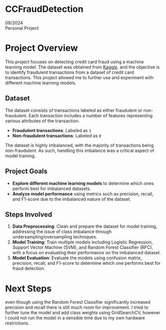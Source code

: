 # CCFraudDetection

09/2024 <br>
Personal Project

# Project Overview

This project focuses on detecting credit card fraud using a machine learning model. The dataset was obtained from [Kaggle](https://www.kaggle.com/code/nathanxiang/credit-card-fraud-analysis-and-modeling), and the objective is to identify fraudulent transactions from a dataset of credit card transactions. This project allowed me to further use and experiment with different machine learning models.

## Dataset

The dataset consists of transactions labeled as either fraudulent or non-fraudulent. Each transaction includes a number of features representing various attributes of the transaction.

- **Fraudulent transactions**: Labeled as `1`
- **Non-fraudulent transactions**: Labeled as `0`

The dataset is highly imbalanced, with the majority of transactions being non-fraudulent. As such, handling this imbalance was a critical aspect of model training.

## Project Goals

- **Explore different machine learning models** to determine which ones perform best for imbalanced datasets.
- **Analyze model performance** using metrics such as precision, recall, and F1-score due to the imbalanced nature of the dataset.


## Steps Involved

1. **Data Preprocessing**: Clean and prepare the dataset for model training, addressing the issue of class imbalance through undersampling/oversampling techniques.
2. **Model Training**: Train multiple models including Logistic Regression, Support Vector Machine (SVM), and Random Forest Classifier (RFC), with a focus on evaluating their performance on the imbalanced dataset.
3. **Model Evaluation**: Evaluate the models using confusion matrix, precision, recall, and F1-score to determine which one performs best for fraud detection.

# Next Steps 

even though using the Random Forest Classifier significantly increased precision and recall there is still much room for improvement. I tried to further tune the model and add class weights using GridSearchCV, however I could not run the model in a sensible time due to my own hardware restrictions. 

